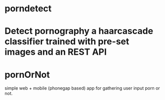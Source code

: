 porndetect
==========

Detect pornography a haarcascade classifier trained with pre-set images and an REST API
=======
# pornOrNot
simple web + mobile (phonegap  based) app for gathering user input porn or not.
